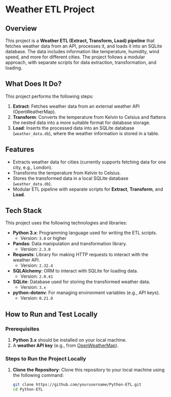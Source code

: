 # Weather ETL Project

## Overview
This project is a **Weather ETL (Extract, Transform, Load) pipeline** that fetches weather data from an API, processes it, and loads it into an SQLite database. The data includes information like temperature, humidity, wind speed, and more for different cities. The project follows a modular approach, with separate scripts for data extraction, transformation, and loading.

## What Does It Do?
This project performs the following steps:
1. **Extract**: Fetches weather data from an external weather API (OpenWeatherMap).
2. **Transform**: Converts the temperature from Kelvin to Celsius and flattens the nested data into a more suitable format for database storage.
3. **Load**: Inserts the processed data into an SQLite database (`weather_data.db`), where the weather information is stored in a table.

## Features
- Extracts weather data for cities (currently supports fetching data for one city, e.g., London).
- Transforms the temperature from Kelvin to Celsius.
- Stores the transformed data in a local SQLite database (`weather_data.db`).
- Modular ETL pipeline with separate scripts for **Extract**, **Transform**, and **Load**.

## Tech Stack
This project uses the following technologies and libraries:

- **Python 3.x**: Programming language used for writing the ETL scripts.
  - Version: `3.8` or higher
- **Pandas**: Data manipulation and transformation library.
  - Version: `2.3.0`
- **Requests**: Library for making HTTP requests to interact with the weather API.
  - Version: `2.32.4`
- **SQLAlchemy**: ORM to interact with SQLite for loading data.
  - Version: `2.0.41`
- **SQLite**: Database used for storing the transformed weather data.
  - Version: `3.x`
- **python-dotenv**: For managing environment variables (e.g., API keys).
  - Version: `0.21.0`

## How to Run and Test Locally

### Prerequisites
1. **Python 3.x** should be installed on your local machine.
2. A **weather API key** (e.g., from [OpenWeatherMap](https://openweathermap.org/)).

### Steps to Run the Project Locally

1. **Clone the Repository**:
   Clone this repository to your local machine using the following command:
   ```bash
   git clone https://github.com/yourusername/Python-ETL.git
   cd Python-ETL
